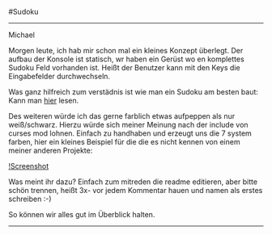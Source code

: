 #Sudoku

---
Michael

Morgen leute,
ich hab mir schon mal ein kleines Konzept überlegt.
Der aufbau der Konsole ist statisch, wr haben ein Gerüst wo en komplettes
Sudoku Feld vorhanden ist. Heißt der Benutzer kann mit den Keys die Eingabefelder
durchwechseln.

Was ganz hilfreich zum verstädnis ist wie man ein Sudoku am besten baut:
Kann man [hier](http://sudokugarden.de/de/info/erzeugen) lesen.

Des weiteren würde ich das gerne farblich etwas aufpeppen als nur weiß/schwarz.
Hierzu würde sich meiner Meinung nach der include von curses mod lohnen.
Einfach zu handhaben und erzeugt uns die 7 system farben, hier ein kleines
Beispiel für die die es nicht kennen von einem meiner anderen Projekte:

[!Screenshot](http://ohsystem.net/gproxy/gproxy.jpg)

Was meint ihr dazu? Einfach zum mitreden die readme editieren, aber bitte schön
trennen, heißt 3x- vor jedem Kommentar hauen und namen als erstes schreiben :-)

So können wir alles gut im Überblick halten.

---
